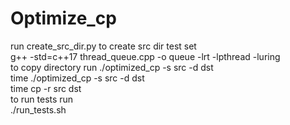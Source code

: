 # Optimize_cp
run create_src_dir.py to create src dir test set
<br>
g++ -std=c++17  thread_queue.cpp -o queue -lrt -lpthread -luring
<br>
to copy directory run ./optimized_cp -s src -d dst 
<br>
time ./optimized_cp -s src -d dst
<br>
time cp -r src dst
<br>
to run tests run
<br>
./run_tests.sh
